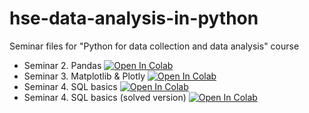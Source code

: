 # hse-data-analysis-in-python
Seminar files for "Python for data collection and data analysis" course


- Seminar 2. Pandas
[![Open In Colab](https://colab.research.google.com/assets/colab-badge.svg)](https://colab.research.google.com/github/Podidiving/hse-data-analysis-in-python/blob/main/seminar_2.ipynb)
- Seminar 3. Matplotlib & Plotly
[![Open In Colab](https://colab.research.google.com/assets/colab-badge.svg)](https://colab.research.google.com/github/Podidiving/hse-data-analysis-in-python/blob/main/seminar_3.ipynb)
- Seminar 4. SQL basics
[![Open In Colab](https://colab.research.google.com/assets/colab-badge.svg)](https://colab.research.google.com/github/Podidiving/hse-data-analysis-in-python/blob/main/seminar_4.ipynb)
- Seminar 4. SQL basics (solved version)
[![Open In Colab](https://colab.research.google.com/assets/colab-badge.svg)](https://colab.research.google.com/github/Podidiving/hse-data-analysis-in-python/blob/main/seminar_4_solved.ipynb)
